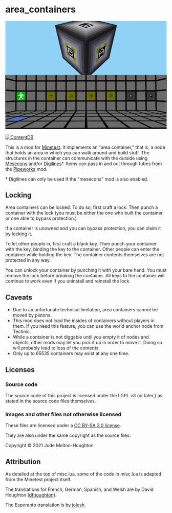 # area\_containers

![The outside and inside of an area container](screenshot.png)

[![ContentDB](https://content.minetest.net/packages/jwmhjwmh/area_containers/shields/title/)](https://content.minetest.net/packages/jwmhjwmh/area_containers/)

This is a mod for [Minetest][1]. It implements an "area container," that is,
a node that holds an area in which you can walk around and build stuff. The
structures in the container can communicate with the outside using
[Mesecons][2] and/or [Digilines][3]\*. Items can pass in and out through tubes
from the [Pipeworks][4] mod.

\* Digilines can only be used if the "mesecons" mod is also enabled.

## Locking

Area containers can be locked. To do so, first craft a lock. Then punch a
container with the lock (you must be either the one who built the container or
one able to bypass protection.)

If a container is unowned and you can bypass protection, you can claim it by
locking it.

To let other people in, first craft a blank key. Then punch your container with
the key, binding the key to the container. Other people can enter the container
while holding the key. The container contents themselves are not protected in
any way.

You can unlock your container by punching it with your bare hand. You must
remove the lock before breaking the container. All keys to the container will
continue to work even if you uninstall and reinstall the lock.

## Caveats

- Due to an unfortunate technical limitation, area containers cannot be moved
  by pistons.
- This mod does not load the insides of containers without players in them.
  If you need this feature, you can use the world anchor node from Technic.
- While a container is not diggable until you empty it of nodes and objects,
  other mods may let you pick it up in order to move it. Doing so will probably
  lead to loss of the contents.
- Only up to 65535 containers may exist at any one time.

## Licenses

### Source code

The source code of this project is licensed under the LGPL v3 (or later,)
as stated in the source code files themselves.

### Images and other files not otherwise licensed

These files are licensed under a [CC BY-SA 3.0 license][5].

They are also under the same copyright as the source files:

Copyright © 2021 Jude Melton-Houghton

## Attribution

As detailed at the top of misc.lua, some of the code in misc.lua is adapted from
the Minetest project itself.

The translations for French, German, Spanish, and Welsh are by David Houghton
([dfhoughton][6]).

The Esperanto translation is by [jolesh][7].

[1]: https://www.minetest.net/
[2]: https://mesecons.net/
[3]: https://mesecons.net/digilines.html
[4]: https://github.com/mt-mods/pipeworks
[5]: https://creativecommons.org/licenses/by-sa/3.0/
[6]: https://github.com/dfhoughton
[7]: https://github.com/jolesh
